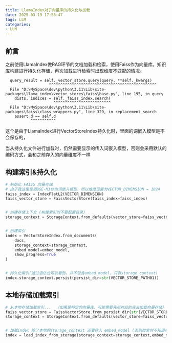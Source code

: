 ```yaml
---
title: LlamaIndex对于向量库的持久化与加载
date: 2025-03-19 17:56:47
tags: LLM
categories: 
- LLM
---
```




## 前言

之前使用LlamaIndex做RAG环节的文档加载和检索，使用Faiss作为向量库。知识库构建进行持久化存储，再次加载进行检索时出现维度不匹配的情况。

```shell
  query_result = self._vector_store.query(query, **self._kwargs)
                   ^^^^^^^^^^^^^^^^^^^^^^^^^^^^^^^^^^^^^^^^^^^^^^^
  File "D:\MySpace\dev\python\3.11\Lib\site-packages\llama_index\vector_stores\faiss\base.py", line 195, in query
    dists, indices = self._faiss_index.search(
                     ^^^^^^^^^^^^^^^^^^^^^^^^^
  File "D:\MySpace\dev\python\3.11\Lib\site-packages\faiss\class_wrappers.py", line 329, in replacement_search
    assert d == self.d
           ^^^^^^^^^^^
```

这个是由于LlamaIndex进行VectorStoreIndex持久化时，里面的词嵌入模型是不会保存的，

当从持久化文件进行加载时，仍然需要显示的传入词嵌入模型，否则会采用默认的编码方式，会和之前存入的向量维度不一样



## 构建索引&持久化

```python
# 初始化 FAISS 向量存储
# 由于我这里使用BGE-M3作为词嵌入模型，所以维度设置为VECTOR_DIMENSION = 1024
faiss_index = IndexFlatL2(VECTOR_DIMENSION)  
faiss_vector_store = FaissVectorStore(faiss_index=faiss_index)


# 创建存储上下文 (构建索引时不要配置目录)
storage_context = StorageContext.from_defaults(vector_store=faiss_vector_store)


# 创建索引
index = VectorStoreIndex.from_documents(
    docs,
    storage_context=storage_context,
    embed_model=embed_model,
    show_progress=True
)


# 持久化索引(通过语法也可以看到，并不包含embed_model，只有storage_context)
index.storage_context.persist(persist_dir=str(VECTOR_STORE_PATH01))
```



## 本地存储加载索引

```python
# 从本地存储加载索引...  （如果是特定的向量库，可能需要先用对应的库去加载向量存储）
faiss_vector_store = FaissVectorStore.from_persist_dir(str(VECTOR_STORE_PATH01))
storage_context = StorageContext.from_defaults(vector_store=faiss_vector_store, persist_dir=str(VECTOR_STORE_PATH01))


# 加载index 除了本地的storage_context 还要传入 embed_model (否则检索时不知道用什么对query编码)
index = load_index_from_storage(storage_context=storage_context,embed_model=embed_model)

```

